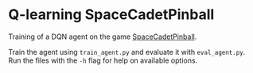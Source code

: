 <!-- markdownlint-disable-file MD033 -->

# Q-learning SpaceCadetPinball
Training of a DQN agent on the game [SpaceCadetPinball](https://github.com/k4zmu2a/SpaceCadetPinball).

Train the agent using `train_agent.py` and evaluate it with `eval_agent.py`. Run the files with the `-h` flag for help on available options.
